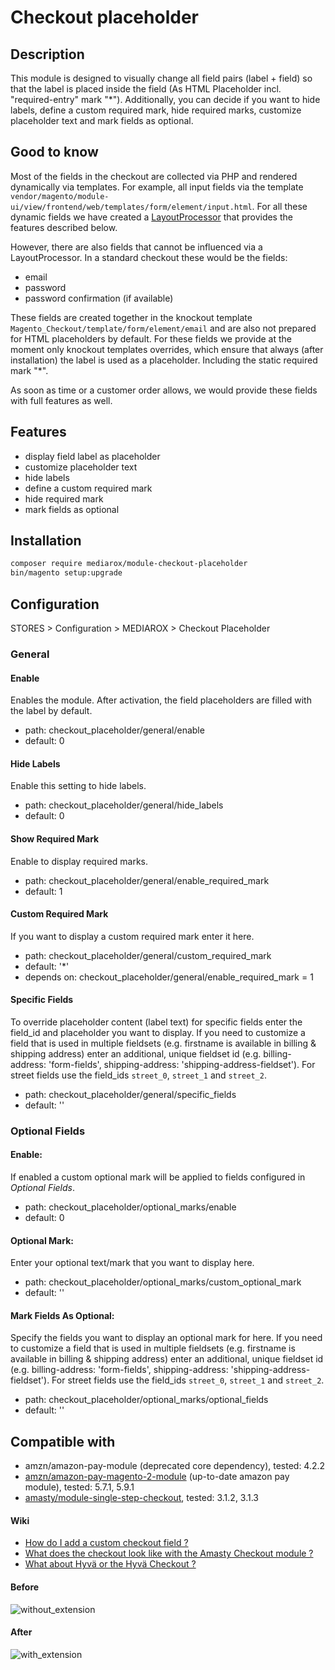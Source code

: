 # Checkout placeholder

## Description
This module is designed to visually change all field pairs (label + field) so that the label is placed inside the field (As HTML Placeholder incl. "required-entry" mark "*"). Additionally, you can decide if you want to hide labels, define a custom required mark, hide required marks, customize placeholder text and mark fields as
optional.

## Good to know

Most of the fields in the checkout are collected via PHP and rendered dynamically via templates. For example, all input fields via the template `vendor/magento/module-ui/view/frontend/web/templates/form/element/input.html`.
For all these dynamic fields we have created a [LayoutProcessor](https://devdocs.magento.com/guides/v2.4/howdoi/checkout/checkout_custom_checkbox.html) that provides the features described below.

However, there are also fields that cannot be influenced via a LayoutProcessor.
In a standard checkout these would be the fields:
* email
* password
* password confirmation (if available)

These fields are created together in the knockout template `Magento_Checkout/template/form/element/email` and are also not prepared for HTML placeholders by default.
For these fields we provide at the moment only knockout templates overrides, which ensure that always (after installation) the label is used as a placeholder. Including the static required mark "*".

As soon as time or a customer order allows, we would provide these fields with full features as well.

## Features

* display field label as placeholder
* customize placeholder text
* hide labels
* define a custom required mark
* hide required mark
* mark fields as optional

## Installation
```bash
composer require mediarox/module-checkout-placeholder
bin/magento setup:upgrade
```

## Configuration

STORES > Configuration > MEDIAROX > Checkout Placeholder

### General

#### Enable 
Enables the module. After activation, the field placeholders are filled with the label by default.
* path: checkout_placeholder/general/enable
* default: 0

#### Hide Labels
Enable this setting to hide labels.
* path: checkout_placeholder/general/hide_labels
* default: 0

#### Show Required Mark
Enable to display required marks.
* path: checkout_placeholder/general/enable_required_mark
* default: 1

#### Custom Required Mark
If you want to display a custom required mark enter it here.
* path: checkout_placeholder/general/custom_required_mark
* default: '*'
* depends on: checkout_placeholder/general/enable_required_mark = 1

#### Specific Fields
To override placeholder content (label text) for specific fields enter the field_id and placeholder you want to display. If you need to customize a field that is used in multiple fieldsets (e.g. firstname is available in billing & shipping address) enter an additional, unique fieldset id (e.g. billing-address: 'form-fields', shipping-address: 'shipping-address-fieldset'). For street fields use the field_ids `street_0`, `street_1` and `street_2`.
* path: checkout_placeholder/general/specific_fields
* default: ''

### Optional Fields

#### Enable:
If enabled a custom optional mark will be applied to fields configured in *Optional Fields*.
* path: checkout_placeholder/optional_marks/enable
* default: 0

#### Optional Mark:
Enter your optional text/mark that you want to display here.
* path: checkout_placeholder/optional_marks/custom_optional_mark
* default: ''

#### Mark Fields As Optional:
Specify the fields you want to display an optional mark for here. If you need to customize a field that is used in multiple fieldsets (e.g. firstname is available in billing & shipping address) enter an additional, unique fieldset id (e.g. billing-address: 'form-fields', shipping-address: 'shipping-address-fieldset'). For street fields use the field_ids `street_0`, `street_1` and `street_2`.
* path: checkout_placeholder/optional_marks/optional_fields
* default: ''

## Compatible with

* amzn/amazon-pay-module (deprecated core dependency), tested: 4.2.2
* [amzn/amazon-pay-magento-2-module](https://marketplace.magento.com/amzn-amazon-pay-magento-2-module.html) (up-to-date amazon pay module), tested: 5.7.1, 5.9.1
* [amasty/module-single-step-checkout](https://amasty.com/one-step-checkout-for-magento-2.html), tested: 3.1.2, 3.1.3

#### Wiki

* [How do I add a custom checkout field ?](https://github.com/mediarox/module-checkout-placeholder/wiki/How-do-I-add-a-custom-checkout-field-%3F)
* [What does the checkout look like with the Amasty Checkout module ?](https://github.com/mediarox/module-checkout-placeholder/wiki/What-does-the-checkout-look-like-with-the-Amasty-Checkout-module-%3F)
* [What about Hyvä or the Hyvä Checkout ?](https://github.com/mediarox/module-checkout-placeholder/wiki/What-about-Hyv%C3%A4-or-the-Hyv%C3%A4-Checkout-%3F)

#### Before

![without_extension](https://user-images.githubusercontent.com/32567473/144977948-00406294-dbf6-4951-9de9-e21c0fc8abc8.jpg)

#### After

![with_extension](https://user-images.githubusercontent.com/32567473/144977092-26bc5720-49cd-4b7f-9a0f-c1329cb99322.jpg)
